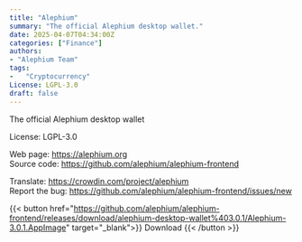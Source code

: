 ```yaml
---
title: "Alephium"
summary: "The official Alephium desktop wallet."
date: 2025-04-07T04:34:00Z
categories: ["Finance"]
authors:
- "Alephium Team"
tags: 
-   "Cryptocurrency"
License: LGPL-3.0
draft: false
---
```


The official Alephium desktop wallet

License: LGPL-3.0

Web page: <https://alephium.org>  
Source code: <https://github.com/alephium/alephium-frontend>

Translate: <https://crowdin.com/project/alephium>  
Report the bug: <https://github.com/alephium/alephium-frontend/issues/new>  

{{< button href="https://github.com/alephium/alephium-frontend/releases/download/alephium-desktop-wallet%403.0.1/Alephium-3.0.1.AppImage" target="_blank">}}
Download
{{< /button >}}